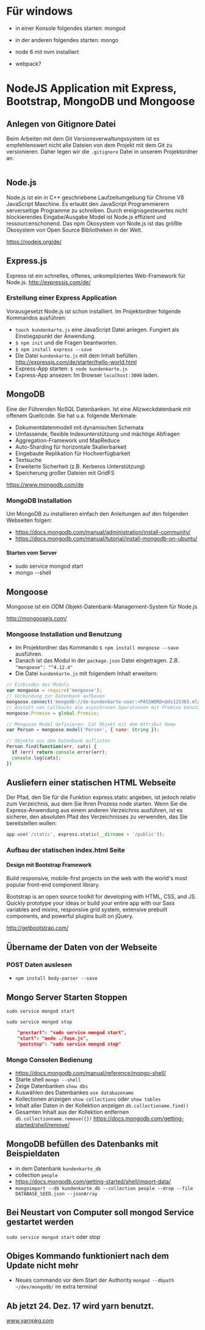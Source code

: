 #  Für windows

- in einer Konsole folgendes starten: mongod
- in der anderen folgendes starten: mongo 

- node 6 mit nvm installiert
- webpack?
# NodeJS Application mit Express, Bootstrap, MongoDB und Mongoose

## Anlegen von Gitignore Datei

Beim Arbeiten mit dem Git Versionsverwaltungssystem ist es empfehlenswert nicht alle Dateien von dem Projekt mit dem Git zu versionieren. Daher legen wir die `.gitignore` Datei in unserem Projektordner an.
~~~
~~~


## Node.js
Node.js ist ein in C++ geschriebene Laufzeitumgebung für Chrome V8 JavaScript Maschine. Es erlaubt den JavaScript Programmierern serverseitige Programme zu schreiben. Durch ereignisgesteuertes nicht blockierendes Eingabe/Ausgabe Model ist Node.js effizient und ressourcenschonend. Das npm Ökosystem von Node.js ist das größte Ökosystem von Open Source Bibliotheken in der Welt.

https://nodejs.org/de/

## Express.js
Express ist ein schnelles, offenes, unkompliziertes Web-Framework für Node.js.
http://expressjs.com/de/

### Erstellung einer Express Application

Vorausgesetzt Node.js ist schon installiert. Im Projektordner folgende Kommandos ausführen:
- `touch kundenkarte.js` eine JavaScript Datei anlegen. Fungiert als Einstiegspunkt der Anwendung.
- `$ npm init` und die Fragen beantworten.
- `$ npm install express --save`
- Die Datei `kundenkarte.js` mit dem Inhalt befüllen. http://expressjs.com/de/starter/hello-world.html
- Express-App starten: `$ node kundenkarte.js`
- Express-App ansezen: Im Browser `localhost:3000` laden.


## MongoDB
Eine der Führenden NoSQL Datenbanken. Ist eine Allzweckdatenbank mit offenem Quellcode. Sie hat u.a. folgende Merkmale:
- Dokumentdatenmodell mit dynamischen Schemata
- Umfassende, flexible Indexunterstützung und mächtige Abfragen
- Aggregation-Framework und MapReduce
- Auto-Sharding für horizontale Skalierbarkeit
- Eingebaute Replikation für Hochverfügbarkeit
- Textsuche
- Erweiterte Sicherheit (z.B. Kerberos Unterstützung)
- Speicherung großer Dateien mit GridFS

https://www.mongodb.com/de

### MongoDB Installation
Um MongoDB zu installieren einfach den Anleitungen auf den folgenden Webseiten folgen:
- https://docs.mongodb.com/manual/administration/install-community/
- https://docs.mongodb.com/manual/tutorial/install-mongodb-on-ubuntu/
#### Starten vom Server
- sudo service mongod start
- mongo --shell


## Mongoose
Mongoose ist ein ODM Objekt-Datenbank-Management-System für Node.js

http://mongoosejs.com/

### Mongoose Installation und Benutzung

- Im Projektordner das Kommando `$ npm install mongoose --save` ausführen.
- Danach ist das Modul in der `package.json` Datei eingetragen. Z.B. `"mongoose": "^4.12.4"`
- Die Datei `kundenkarte.js` mit folgendem Inhalt erweitern:

~~~js
// Einbinden des Moduls
var mongoose = require('mongoose');
// Verbindung zur Datenbank aufbauen
mongoose.connect('mongodb://de-kundenkarte-user:<PASSWORD>@ds125365.mlab.com:25365/de-kundenkarte-db', { useMongoClient: true });
// Anstatt von Callbacks die asynchronen Operationen mit Promise benutzen
mongoose.Promise = global.Promise;

// Mongoose Model definieren: Cat Objekt mit dem Attribut Name
var Person = mongoose.model('Person', { name: String });

// Objekte aus dem Datenbank auflisten
Person.find(function(err, cats) {
  if (err) return console.error(err);
  console.log(cats);
})
~~~

## Ausliefern einer statischen HTML Webseite

Der Pfad, den Sie für die Funktion express.static angeben, ist jedoch relativ zum Verzeichnis, aus dem Sie Ihren Prozess node starten. Wenn Sie die Express-Anwendung aus einem anderen Verzeichnis ausführen, ist es sicherer, den absoluten Pfad des Verzeichnisses zu verwenden, das Sie bereitstellen wollen:


~~~js
app.use('/static', express.static(__dirname + '/public'));
~~~

### Aufbau der statischen index.html Seite

#### Design mit Bootstrap Framework
Build responsive, mobile-first projects on the web with the world's most popular front-end component library.

Bootstrap is an open source toolkit for developing with HTML, CSS, and JS. Quickly prototype your ideas or build your entire app with our Sass variables and mixins, responsive grid system, extensive prebuilt components, and powerful plugins built on jQuery.

http://getbootstrap.com/


## Übername der Daten von der Webseite

### POST Daten auslesen

- `npm install body-parser --save`


## Mongo Server Starten Stoppen

`sudo service mongod start`

`sudo service mongod stop`
~~~package.json
    "prestart": "sudo service mongod start",
    "start": "node ./fuse.js",
    "poststop": "sudo service mongod stop"
~~~

### Mongo Consolen Bedienung
- https://docs.mongodb.com/manual/reference/mongo-shell/
- Starte shell `mongo --shell`
- Zeige Datenbanken `show dbs`
- Auswählen des Datenbankes `use databasename`
- Kollectionen anzeigen `show collections` oder `show tables`
- Inhalt aller Daten in der Kollektion anzeigen `db.collectioname.find()`
- Gesamten Inhalt aus der Kollektion entfernen `db.collectionname.remove({})` https://docs.mongodb.com/getting-started/shell/remove/

## MongoDB befüllen des Datenbanks mit Beispieldaten
- in dem Datenbank `kundenkarte_db`
- collection `people`
- https://docs.mongodb.com/getting-started/shell/import-data/
- `mongoimport --db kundenkarte_db --collection people --drop --file DATABASE_SEED.json --jsonArray`

## Bei Neustart von Computer soll mongod Service gestartet werden
`sudo service mongod start` oder stop

## Obiges Kommando funktioniert nach dem Update nicht mehr

- Neues commando vor dem Start der Authority `mongod --dbpath ~/dev/mongodb/` im extra terminal

## Ab jetzt 24. Dez. 17 wird yarn benutzt.
www.yarnpkg.com